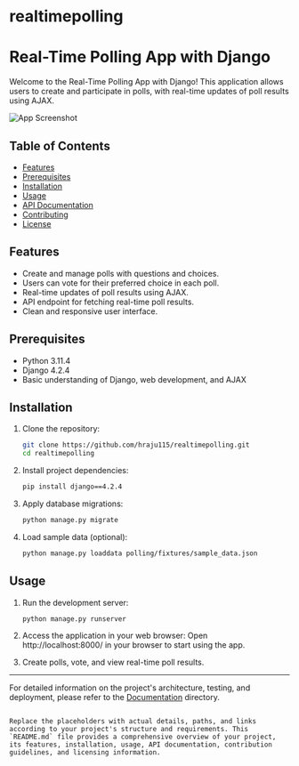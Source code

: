 # realtimepolling
# Real-Time Polling App with Django

Welcome to the Real-Time Polling App with Django! This application allows users to create and participate in polls, with real-time updates of poll results using AJAX.

![App Screenshot](/acreenshot/homepage.png)

## Table of Contents

- [Features](#features)
- [Prerequisites](#prerequisites)
- [Installation](#installation)
- [Usage](#usage)
- [API Documentation](#api-documentation)
- [Contributing](#contributing)
- [License](#license)

## Features

- Create and manage polls with questions and choices.
- Users can vote for their preferred choice in each poll.
- Real-time updates of poll results using AJAX.
- API endpoint for fetching real-time poll results.
- Clean and responsive user interface.

## Prerequisites

- Python 3.11.4
- Django 4.2.4
- Basic understanding of Django, web development, and AJAX

## Installation

1. Clone the repository:
   ```bash
   git clone https://github.com/hraju115/realtimepolling.git
   cd realtimepolling
   ```

2. Install project dependencies:
   ```bash
   pip install django==4.2.4
   ```

3. Apply database migrations:
   ```bash
   python manage.py migrate
   ```

4. Load sample data (optional):
   ```bash
   python manage.py loaddata polling/fixtures/sample_data.json
   ```

## Usage

1. Run the development server:
   ```bash
   python manage.py runserver
   ```

2. Access the application in your web browser:
   Open http://localhost:8000/ in your browser to start using the app.

3. Create polls, vote, and view real-time poll results.
---

For detailed information on the project's architecture, testing, and deployment, please refer to the [Documentation](docs/) directory.
```

Replace the placeholders with actual details, paths, and links according to your project's structure and requirements. This `README.md` file provides a comprehensive overview of your project, its features, installation, usage, API documentation, contribution guidelines, and licensing information.
